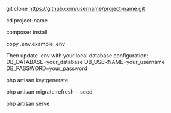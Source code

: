 git clone https://github.com/username/project-name.git

cd project-name

composer install

copy .env.example .env

Then update .env with your local database configuration:
DB_DATABASE=your_database
DB_USERNAME=your_username
DB_PASSWORD=your_password

php artisan key:generate

php artisan migrate:refresh --seed

php artisan serve



